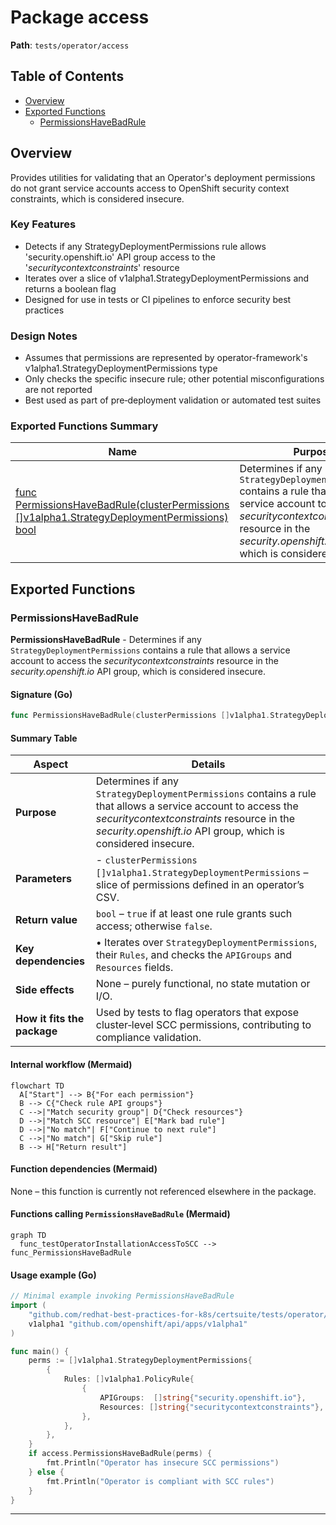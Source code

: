 # Package access

**Path**: `tests/operator/access`

## Table of Contents

- [Overview](#overview)
- [Exported Functions](#exported-functions)
  - [PermissionsHaveBadRule](#permissionshavebadrule)

## Overview

Provides utilities for validating that an Operator's deployment permissions do not grant service accounts access to OpenShift security context constraints, which is considered insecure.

### Key Features

- Detects if any StrategyDeploymentPermissions rule allows 'security.openshift.io' API group access to the '*securitycontextconstraints*' resource
- Iterates over a slice of v1alpha1.StrategyDeploymentPermissions and returns a boolean flag
- Designed for use in tests or CI pipelines to enforce security best practices

### Design Notes

- Assumes that permissions are represented by operator-framework's v1alpha1.StrategyDeploymentPermissions type
- Only checks the specific insecure rule; other potential misconfigurations are not reported
- Best used as part of pre‑deployment validation or automated test suites

### Exported Functions Summary

| Name | Purpose |
|------|----------|
| [func PermissionsHaveBadRule(clusterPermissions []v1alpha1.StrategyDeploymentPermissions) bool](#permissionshavebadrule) | Determines if any `StrategyDeploymentPermissions` contains a rule that allows a service account to access the *securitycontextconstraints* resource in the *security.openshift.io* API group, which is considered insecure. |

## Exported Functions

### PermissionsHaveBadRule

**PermissionsHaveBadRule** - Determines if any `StrategyDeploymentPermissions` contains a rule that allows a service account to access the *securitycontextconstraints* resource in the *security.openshift.io* API group, which is considered insecure.


#### Signature (Go)
```go
func PermissionsHaveBadRule(clusterPermissions []v1alpha1.StrategyDeploymentPermissions) bool
```

#### Summary Table
| Aspect | Details |
|--------|---------|
| **Purpose** | Determines if any `StrategyDeploymentPermissions` contains a rule that allows a service account to access the *securitycontextconstraints* resource in the *security.openshift.io* API group, which is considered insecure. |
| **Parameters** | - `clusterPermissions []v1alpha1.StrategyDeploymentPermissions` – slice of permissions defined in an operator’s CSV. |
| **Return value** | `bool` – `true` if at least one rule grants such access; otherwise `false`. |
| **Key dependencies** | • Iterates over `StrategyDeploymentPermissions`, their `Rules`, and checks the `APIGroups` and `Resources` fields. |
| **Side effects** | None – purely functional, no state mutation or I/O. |
| **How it fits the package** | Used by tests to flag operators that expose cluster‑level SCC permissions, contributing to compliance validation. |

#### Internal workflow (Mermaid)
```mermaid
flowchart TD
  A["Start"] --> B{"For each permission"}
  B --> C{"Check rule API groups"}
  C -->|"Match security group"| D{"Check resources"}
  D -->|"Match SCC resource"| E["Mark bad rule"]
  D -->|"No match"| F["Continue to next rule"]
  C -->|"No match"| G["Skip rule"]
  B --> H["Return result"]
```

#### Function dependencies (Mermaid)
None – this function is currently not referenced elsewhere in the package.

#### Functions calling `PermissionsHaveBadRule` (Mermaid)
```mermaid
graph TD
  func_testOperatorInstallationAccessToSCC --> func_PermissionsHaveBadRule
```

#### Usage example (Go)
```go
// Minimal example invoking PermissionsHaveBadRule
import (
	"github.com/redhat-best-practices-for-k8s/certsuite/tests/operator/access"
	v1alpha1 "github.com/openshift/api/apps/v1alpha1"
)

func main() {
	perms := []v1alpha1.StrategyDeploymentPermissions{
		{
			Rules: []v1alpha1.PolicyRule{
				{
					APIGroups:  []string{"security.openshift.io"},
					Resources: []string{"securitycontextconstraints"},
				},
			},
		},
	}
	if access.PermissionsHaveBadRule(perms) {
		fmt.Println("Operator has insecure SCC permissions")
	} else {
		fmt.Println("Operator is compliant with SCC rules")
	}
}
```

---


